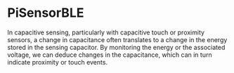# PiSensorBLE
In capacitive sensing, particularly with capacitive touch or proximity sensors, a change in capacitance often translates to a change in the energy stored in the sensing capacitor. By monitoring the energy or the associated voltage, we can deduce changes in the capacitance, which can in turn indicate proximity or touch events.
